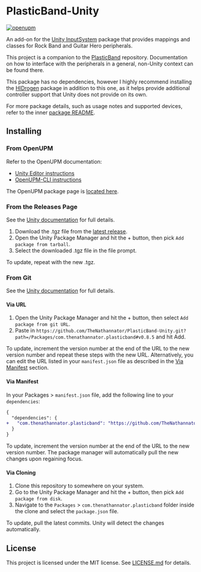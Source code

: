 # PlasticBand-Unity

[![openupm](https://img.shields.io/npm/v/com.thenathannator.plasticband?label=openupm&registry_uri=https://package.openupm.com)](https://openupm.com/packages/com.thenathannator.plasticband/)

An add-on for the [Unity InputSystem](https://github.com/Unity-Technologies/InputSystem) package that provides mappings and classes for Rock Band and Guitar Hero peripherals.

This project is a companion to the [PlasticBand](https://github.com/TheNathannator/PlasticBand) repository. Documentation on how to interface with the peripherals in a general, non-Unity context can be found there.

This package has no dependencies, however I highly recommend installing the [HIDrogen](https://github.com/TheNathannator/HIDrogen) package in addition to this one, as it helps provide additional controller support that Unity does not provide on its own.

For more package details, such as usage notes and supported devices, refer to the inner [package README](Packages/com.thenathannator.plasticband/README.md).

## Installing

### From OpenUPM

Refer to the OpenUPM documentation:

- [Unity Editor instructions](https://openupm.com/docs/getting-started.html)
- [OpenUPM-CLI instructions](https://openupm.com/docs/getting-started-cli.html)

The OpenUPM package page is [located here](https://openupm.com/packages/com.thenathannator.plasticband).

### From the Releases Page

See the [Unity documentation](https://docs.unity3d.com/Manual/upm-ui-local.html) for full details.

1. Download the .tgz file from the [latest release](https://github.com/TheNathannator/PlasticBand-Unity/releases/latest).
2. Open the Unity Package Manager and hit the + button, then pick `Add package from tarball`.
3. Select the downloaded .tgz file in the file prompt.

To update, repeat with the new .tgz.

### From Git

See the [Unity documentation](https://docs.unity3d.com/Manual/upm-git.html) for full details.

#### Via URL

1. Open the Unity Package Manager and hit the + button, then select `Add package from git URL`.
2. Paste in `https://github.com/TheNathannator/PlasticBand-Unity.git?path=/Packages/com.thenathannator.plasticband#v0.8.5` and hit Add.

To update, increment the version number at the end of the URL to the new version number and repeat these steps with the new URL. Alternatively, you can edit the URL listed in your `manifest.json` file as described in the [Via Manifest](#via-manifest) section.

#### Via Manifest

In your Packages > `manifest.json` file, add the following line to your `dependencies`:

```diff
{
  "dependencies": {
+   "com.thenathannator.plasticband": "https://github.com/TheNathannator/PlasticBand-Unity.git?path=/Packages/com.thenathannator.plasticband#v0.8.5"
  }
}
```

To update, increment the version number at the end of the URL to the new version number. The package manager will automatically pull the new changes upon regaining focus.

#### Via Cloning

1. Clone this repository to somewhere on your system.
2. Go to the Unity Package Manager and hit the + button, then pick `Add package from disk`.
3. Navigate to the `Packages` > `com.thenathannator.plasticband` folder inside the clone and select the `package.json` file.

To update, pull the latest commits. Unity will detect the changes automatically.

## License

This project is licensed under the MIT license. See [LICENSE.md](LICENSE.md) for details.
